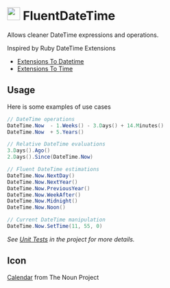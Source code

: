 # <img src="/src/icon.png" height="30px"> FluentDateTime

Allows cleaner DateTime expressions and operations.

Inspired by Ruby DateTime Extensions

 * [Extensions To Datetime](http://edgeguides.rubyonrails.org/active_support_core_extensions.html#extensions-to-datetime)
 * [Extensions To Time](http://edgeguides.rubyonrails.org/active_support_core_extensions.html#extensions-to-time)


## Usage

Here is some examples of use cases

```csharp
// DateTime operations
DateTime.Now  - 1.Weeks() - 3.Days() + 14.Minutes()
DateTime.Now  + 5.Years()

// Relative DateTime evaluations
3.Days().Ago()
2.Days().Since(DateTime.Now)

// Fluent DateTime estimations
DateTime.Now.NextDay()
DateTime.Now.NextYear()
DateTime.Now.PreviousYear()
DateTime.Now.WeekAfter()
DateTime.Now.Midnight()
DateTime.Now.Noon()

// Current DateTime manipulation
DateTime.Now.SetTime(11, 55, 0)
```

_See [Unit Tests](https://github.com/FluentDateTime/FluentDateTime/tree/master/src/Tests) in the project for more details._


## Icon

[Calendar](http://thenounproject.com/noun/calendar/#icon-No404) from The Noun Project
